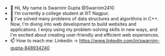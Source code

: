 - 👀 Hii, My name is Swarnim Gupta @Swarnim2410
- 🔭 I’m currently a college student at IIIT Nagpur.
- 🌱 I've solved many problems of data structures and algorithms in C++. Now, I'm diving into web development to build websites and applications. I enjoy using my problem-solving skills in new ways, and I'm excited about creating user-friendly and efficient web experiences.
- 📫 How to reach me: Linkedin -> https://www.linkedin.com/in/swarnim-gupta-848934240 

